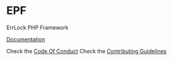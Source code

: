 # EPF
ErrLock PHP Framework

[Documentation](https://errlock.github.io/EPF/ "EPF Documentation")

Check the [Code Of Conduct](docs/CODE_OF_CONDUCT.md "EPF Code of Conduct")
Check the [Contributing Guidelines](docs/CONTRIBUTING.md "EPF Contributing Guidelines")
